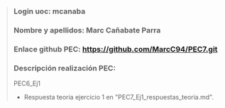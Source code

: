 >### Login uoc: mcanaba
>
>### Nombre y apellidos: Marc Cañabate Parra
>
>### Enlace github PEC: https://github.com/MarcC94/PEC7.git
>
>### Descripción realización PEC:
>
> PEC6_Ej1
>
> - Respuesta teoria ejercicio 1 en "PEC7_Ej1_respuestas_teoria.md".
>
